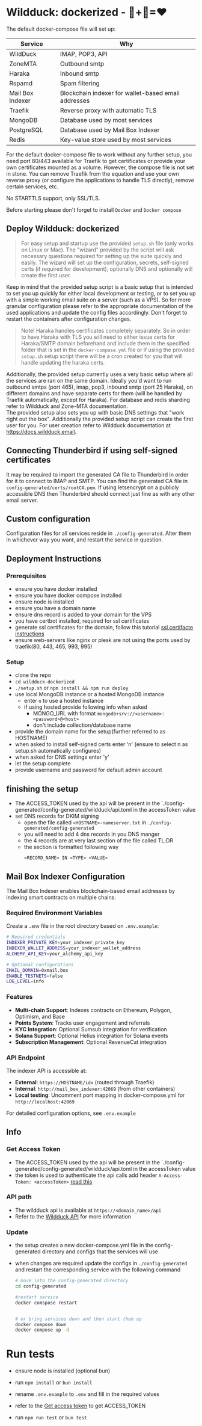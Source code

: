 # Wildduck: dockerized - 🦆+🐋=❤

The default docker-compose file will set up:

| Service          | Why                                                       |
| ---------------- | --------------------------------------------------------- |
| WildDuck         | IMAP, POP3, API                                           |
| ZoneMTA          | Outbound smtp                                             |
| Haraka           | Inbound smtp                                              |
| Rspamd           | Spam filtering                                            |
| Mail Box Indexer | Blockchain indexer for wallet-based email addresses       |
| Traefik          | Reverse proxy with automatic TLS                          |
| MongoDB          | Database used by most services                            |
| PostgreSQL       | Database used by Mail Box Indexer                         |
| Redis            | Key-value store used by most services                     |

For the default docker-compose file to work without any further setup, you need port 80/443 available for Traefik to get certificates or provide your own certificates mounted as a volume. However, the compose file is not set in stone. You can remove Traefik from the equation and use your own reverse proxy (or configure the applications to handle TLS directly), remove certain services, etc.

No STARTTLS support, only SSL/TLS.

Before starting please don't forget to install `Docker` and `Docker compose`

## Deploy Wildduck: dockerized

> For easy setup and startup use the provided `setup.sh` file (only works on Linux or Mac). The "wizard" provided by the script will ask necessary questions required for setting up the suite quickly and easily. The wizard will set up the configuration, secrets, self-signed certs (if required for development), optionally DNS and optionally will create the first user.

Keep in mind that the provided setup script is a basic setup that is intended to set you up quickly for either local development or testing, or to set you up with a simple working email suite on a server (such as a VPS). So for more granular configuration please refer to the appropriate documentation of the used applications and update the config files accordingly. Don't forget to restart the containers after configuration changes.

> Note! Haraka handles certificates completely separately. So in order to have Haraka with TLS you will need to either issue certs for Haraka/SMTP domain beforehand and include them in the specified folder that is set in the `docker-compose.yml` file or if using the provided `setup.sh` setup script there will be a cron created for you that will handle updating the haraka certs.

Additionally, the provided setup currently uses a very basic setup where all the services are ran on the same domain. Ideally you'd want to run outbound smtps (port 465), imap, pop3, inbound smtp (port 25 Haraka), on different domains and have separate certs for them (will be handled by Traefik automatically, except for Haraka). For database and redis sharding refer to Wildduck and Zone-MTA documentation.  
The provided setup also sets you up with basic DNS settings that "work right out the box". Additionally the provided setup script can create the first user for you. For user creation refer to Wildduck documentation at https://docs.wildduck.email.

## Connecting Thunderbird if using self-signed certificates

It may be required to import the generated CA file to Thunderbird in order for it
to connect to IMAP and SMTP. You can find the generated CA file in `config-generated/certs/rootCA.pem`.
If using letsencrypt on a publicly accessible DNS then Thunderbird should connect just fine
as with any other email server.

## Custom configuration

Configuration files for all services reside in `./config-generated`. Alter them in whichever way you want, and restart the service in question.

## Deployment Instructions

### Prerequisites

- ensure you have docker installed
- ensure you have docker compose installed
- ensure node is installed
- ensure you have a domain name
- ensure dns record is added to your domain for the VPS
- you have certbot installed, required for ssl certificates
- generate ssl certificates for the domain, follow this tutorial [ssl certifacte instructions](https://certbot.eff.org/instructions?ws=webproduct&os=snap)
- ensure web-servers like nginx or plesk are not using the ports used by traefik(80, 443, 465, 993, 995)

### Setup

- clone the repo
- `cd wildduck-dockerized`
- `./setup.sh` or `npm install && npm run deploy`
- use local MongoDB instance or a hosted MongoDB instance
  - enter `n` to use a hosted instance
  - if using hosted provide following info when asked
    - MONGO_URL with format `mongodb+srv://<username>:<password>@<host>`
    - don't include collection/database name
- provide the domain name for the setup(further referred to as HOSTNAME)
- when asked to install self-signed certs enter 'n' (ensure to select n as setup.sh automatically configures)
- when asked for DNS settings enter 'y'
- let the setup complete
- provide username and password for default admin account

## finishing the setup

- The ACCESS_TOKEN used by the api will be present in the `./config-generated/config-generated/wildduck/api.toml in the accessToken value
- set DNS records for DKIM signing
  - open the file called `<HOSTNAME>-nameserver.txt` in `./config-generated/config-generated`
  - you will need to add 4 dns records in you DNS manger
  - the 4 records are at very last section of the file called TL;DR
  - the section is formatted following way
    ```
    <RECORD_NAME> IN <TYPE> <VALUE>
    ```

## Mail Box Indexer Configuration

The Mail Box Indexer enables blockchain-based email addresses by indexing smart contracts on multiple chains.

### Required Environment Variables

Create a `.env` file in the root directory based on `.env.example`:

```bash
# Required credentials
INDEXER_PRIVATE_KEY=your_indexer_private_key
INDEXER_WALLET_ADDRESS=your_indexer_wallet_address
ALCHEMY_API_KEY=your_alchemy_api_key

# Optional configurations
EMAIL_DOMAIN=0xmail.box
ENABLE_TESTNETS=false
LOG_LEVEL=info
```

### Features

- **Multi-chain Support**: Indexes contracts on Ethereum, Polygon, Optimism, and Base
- **Points System**: Tracks user engagement and referrals
- **KYC Integration**: Optional Sumsub integration for verification
- **Solana Support**: Optional Helius integration for Solana events
- **Subscription Management**: Optional RevenueCat integration

### API Endpoint

The indexer API is accessible at:
- **External**: `https://HOSTNAME/idx` (routed through Traefik)
- **Internal**: `http://mail_box_indexer:42069` (from other containers)
- **Local testing**: Uncomment port mapping in docker-compose.yml for `http://localhost:42069`

For detailed configuration options, see `.env.example`

## Info

### Get Access Token

- The ACCESS_TOKEN used by the api will be present in the `./config-generated/config-generated/wildduck/api.toml in the accessToken value
- the token is used to authenticate the api calls add header `X-Access-Token: <accessToken>` [read this](https://docs.wildduck.email/docs/wildduck-api/wildduck-api)

### API path

- The wildduck api is available at `https://<domain_name>/api`
- Refer to the [Wildduck API](https://docs.wildduck.email/docs/category/wildduck-api) for more information

### Update

- the setup creates a new docker-compose.yml file in the config-generated directory and configs that the services will use
- when changes are required update the configs in `./config-generated` and restart the corresponding service with the following command

  ```bash
  # move into the config-generated directory
  cd config-generated

  #restart service
  docker comspose restart


  # or bring services down and then start them up
  docker compose down
  docker compose up -d
  ```

# Run tests

- ensure node is installed (optional bun)

- run `npm install` or `bun install`

- rename `.env.example` to `.env` and fill in the required values

- refer to the [Get access token](#get-access-token) to get ACCESS_TOKEN

- run `npm run test` or `bun test`
